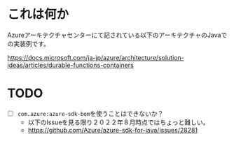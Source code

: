 # これは何か

Azureアーキテクチャセンターにて記されている以下のアーキテクチャのJavaでの実装例です。

https://docs.microsoft.com/ja-jp/azure/architecture/solution-ideas/articles/durable-functions-containers

# TODO

- [ ]  `com.azure:azure-sdk-bom`を使うことはできないか？
    - 以下のIssueを見る限り２０２２年８月時点ではちょっと難しい。
    - https://github.com/Azure/azure-sdk-for-java/issues/28281
